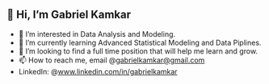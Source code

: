 ##  👋 Hi, I’m Gabriel Kamkar

- 👀 I’m interested in Data Analysis and Modeling. 
- 🌱 I’m currently learning Advanced Statistical Modeling and Data Piplines.
- 💞️ I’m looking to find a full time position that will help me learn and grow.
- 📫 How to reach me, email @gabrielkamkar@gmail.com
- LinkedIn: @www.linkedin.com/in/gabrielkamkar

<!---
gabrielkamkar/gabrielkamkar is a ✨ special ✨ repository because its `README.md` (this file) appears on your GitHub profile.
You can click the Preview link to take a look at your changes.
--->
